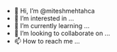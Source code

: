 - 👋 Hi, I’m @miteshmehtahca
- 👀 I’m interested in ...
- 🌱 I’m currently learning ...
- 💞️ I’m looking to collaborate on ...
- 📫 How to reach me ...

<!---
miteshmehtahca/miteshmehtahca is a ✨ special ✨ repository because its `README.md` (this file) appears on your GitHub profile.
You can click the Preview link to take a look at your changes.
--->
